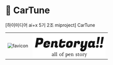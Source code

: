 # :blue_car: CarTune
[하이미디어 ai+x 5기 2조 miproject] CarTune

<table>
  <tbody>
    <tr>
      <td>
        <img src=""C:\00_CarTune\cartoon-logo.png"" height="100" alt="favicon">
      </td>
      <td>
        <picture>
          <source media="(prefers-color-scheme: dark)" srcset="https://github.com/2024-KDT-JNA/.github/blob/main/assets/logo/logo_pentoryall_horizontal_darkmode.png?raw=true">
          <img src="https://github.com/2024-KDT-JNA/.github/blob/main/assets/logo/logo_pentoryall_horizontal_lightmode.png?raw=true" height="75">
        </picture>
      </td>
    </tr>
  </tbody>
</table>
